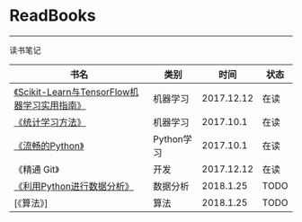 # ReadBooks
----
读书笔记

| 书名 | 类别 | 时间 | 状态
--- | --- | --- | ---
| [《Scikit-Learn与TensorFlow机器学习实用指南》](https://github.com/ETCartman/handson_ml) | 机器学习 | 2017.12.12 | 在读
| [《统计学习方法》](https://github.com/ETCartman/TongJiXueXiFangFa) | 机器学习 |2017.10.1 | 在读
| [《流畅的Python》](https://github.com/ETCartman/FluentPython) | Python学习 | 2017.10.1 | 在读
|《精通 Git》 | 开发 | 2017.12.12 | 在读
| [《利用Python进行数据分析》](https://github.com/ETCartman/pydate) | 数据分析 | 2018.1.25 | TODO
| [《算法》] | 算法 | 2018.1.25 | TODO


